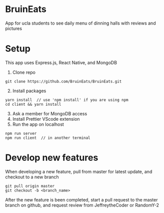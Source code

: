 # BruinEats

App for ucla students to see daily menu of dinning halls with reviews and pictures

# Setup

This app uses Express.js, React Native, and MongoDB

1. Clone repo

```
git clone https://github.com/BruinEats/BruinEats.git
```

2. Install packages

```
yarn install  // use 'npm install' if you are using npm
cd client && yarn install
```

3. Ask a member for MongoDB access
4. Install Prettier VScode extension
5. Run the app on localhost

```
npm run server
npm run client  // in another terminal
```

# Develop new features

When developing a new feature, pull from master for latest update, and checkout to a new branch

```
git pull origin master
git checkout -b <branch_name>
```

After the new feature is been completed, start a pull request to the master branch on github, and request review from JeffreytheCoder or RandomY-2

